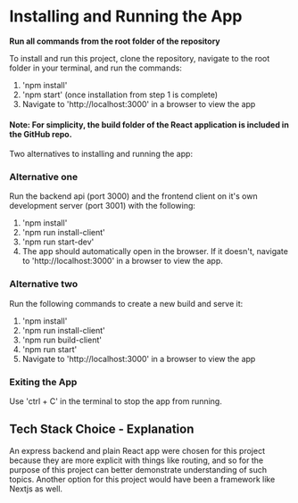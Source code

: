 # Installing and Running the App

**Run all commands from the root folder of the repository**

To install and run this project, clone the repository, navigate to the root folder in your terminal, and run the commands:

1. 'npm install'
2. 'npm start' (once installation from step 1 is complete)
3. Navigate to 'http://localhost:3000' in a browser to view the app

#### Note: For simplicity, the build folder of the React application is included in the GitHub repo.

Two alternatives to installing and running the app:

### Alternative one

Run the backend api (port 3000) and the frontend client on it's own development server (port 3001) with the following:

1. 'npm install'
2. 'npm run install-client'
3. 'npm run start-dev'
4. The app should automatically open in the browser. If it doesn't, navigate to 'http://localhost:3000' in a browser to view the app.

### Alternative two

Run the following commands to create a new build and serve it:

1. 'npm install'
2. 'npm run install-client'
3. 'npm run build-client'
4. 'npm run start'
5. Navigate to 'http://localhost:3000' in a browser to view the app

### Exiting the App

Use 'ctrl + C' in the terminal to stop the app from running.

## Tech Stack Choice - Explanation

An express backend and plain React app were chosen for this project because they are more explicit with things like routing, and so for the purpose of this project can better demonstrate understanding of such topics. Another option for this project would have been a framework like Nextjs as well.
